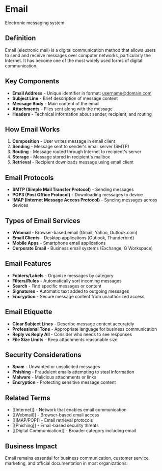 # Email

Electronic messaging system.

## Definition
Email (electronic mail) is a digital communication method that allows users to send and receive messages over computer networks, particularly the Internet. It has become one of the most widely used forms of digital communication.

## Key Components
- **Email Address** - Unique identifier in format: username@domain.com
- **Subject Line** - Brief description of message content
- **Message Body** - Main content of the email
- **Attachments** - Files sent along with the message
- **Headers** - Technical information about sender, recipient, and routing

## How Email Works
1. **Composition** - User writes message in email client
2. **Sending** - Message sent to sender's email server (SMTP)
3. **Routing** - Message routed through Internet to recipient's server
4. **Storage** - Message stored in recipient's mailbox
5. **Retrieval** - Recipient downloads message using email client

## Email Protocols
- **SMTP (Simple Mail Transfer Protocol)** - Sending messages
- **POP3 (Post Office Protocol)** - Downloading messages to device
- **IMAP (Internet Message Access Protocol)** - Syncing messages across devices

## Types of Email Services
- **Webmail** - Browser-based email (Gmail, Yahoo, Outlook.com)
- **Email Clients** - Desktop applications (Outlook, Thunderbird)
- **Mobile Apps** - Smartphone email applications
- **Corporate Email** - Business email systems (Exchange, G Workspace)

## Email Features
- **Folders/Labels** - Organize messages by category
- **Filters/Rules** - Automatically sort incoming messages
- **Search** - Find specific messages or content
- **Signatures** - Automatic text added to outgoing messages
- **Encryption** - Secure message content from unauthorized access

## Email Etiquette
- **Clear Subject Lines** - Describe message content accurately
- **Professional Tone** - Appropriate language for business communication
- **Reply vs Reply All** - Consider who needs to see responses
- **File Size Limits** - Keep attachments reasonable size

## Security Considerations
- **Spam** - Unwanted or unsolicited messages
- **Phishing** - Fraudulent emails attempting to steal information
- **Malware** - Malicious attachments or links
- **Encryption** - Protecting sensitive message content

## Related Terms
- [[Internet]] - Network that enables email communication
- [[Webmail]] - Browser-based email access
- [[IMAP/POP]] - Email retrieval protocols
- [[Phishing]] - Email-based security threats
- [[Digital Communication]] - Broader category including email

## Business Impact
Email remains essential for business communication, customer service, marketing, and official documentation in most organizations.
